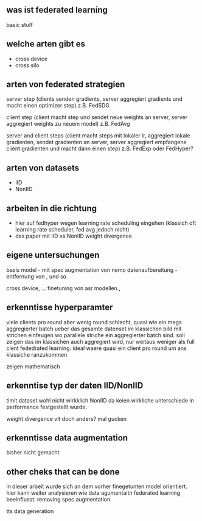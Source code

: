 ## was ist federated learning

basic stuff

## welche arten gibt es

- cross device
- cross silo


## arten von federated strategien

server step (clients senden gradients, server aggregiert gradients und macht einen optimizer step) z.B. FedSDG

client step (client macht step und sendet neue weights an server, server aggregiert weights zu neuem model) z.B. FedAvg

server and client steps (client macht steps mit lokaler lr, aggregiert lokale gradienten, sendet gradienten an server, server aggregiert empfangene client gradienten und macht dann einen step) z.B. FedExp oder FedHyper?

## arten von datasets

- IID
- NonIID


## arbeiten in die richtung 
- hier auf fedhyper wegen learning rate scheduling eingehen (klassich oft learning rate scheduler, fed avg jedoch nicht)
- das paper mit IID vs NonIID weight divergence

## eigene untersuchungen
basis model - mit spec augmentation von nemo
datenaufbereitung - entfernung von , und so

cross device, ...
finetuning von asr modellen., 

## erkenntisse hyperparamter
viele clients pro round aber wenig round schlecht, quasi wie ein mega aggregierter batch ueber das gesamte datenset im klassichen
bild mit strichen einfeugen wo parallele striche ein aggregierter batch sind. soll zeigen das im klassichen auch aggregiert wird, nur weitaus weniger als full clent fededrated learning.
ideal waere quasi ein client pro round um ans klassiche ranzukommen

zeigen mathematisch



## erkenntise typ der daten IID/NonIID

timit dataset wohl nicht wirkklich NonIID da keien wirkliche unterschiede in performance festgestellt wurde. 

weight divergence vlt doch anders? mal gucken


## erkenntisse data augmentation

bisher nicht gemacht



## other cheks that can be done
in dieser arbeit wurde sich an dem vorher finegetunten model orientiert. hier kann weiter analysieren wie data agumentaitn federated learning beeinflusst: 
removing spec augmentation

tts data generation

